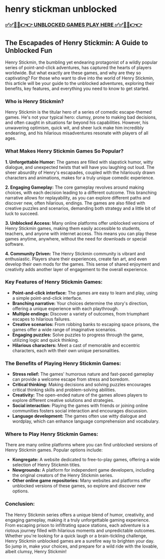 # henry stickman unblocked

### [✅✅🔴🔴👉👉 UNBLOCKED GAMES PLAY HERE ✅✅🔴🔴👉👉](https://topstoryindia.com)

## The Escapades of Henry Stickmin: A Guide to Unblocked Fun

Henry Stickmin, the bumbling yet endearing protagonist of a wildly popular series of point-and-click adventures, has captured the hearts of players worldwide. But what exactly are these games, and why are they so captivating?  For those who want to dive into the world of Henry Stickmin, this article will be your guide to the unblocked adventures, exploring their benefits, key features, and everything you need to know to get started.

### Who is Henry Stickmin?

Henry Stickmin is the titular hero of a series of comedic escape-themed games. He's not your typical hero: clumsy, prone to making bad decisions, and often caught in situations far beyond his capabilities. However, his unwavering optimism, quick wit, and sheer luck make him incredibly endearing, and his hilarious misadventures resonate with players of all ages.

### What Makes Henry Stickmin Games So Popular?

**1. Unforgettable Humor:** The games are filled with slapstick humor, witty dialogue, and unexpected twists that will have you laughing out loud. The sheer absurdity of Henry's escapades, coupled with the hilariously drawn characters and animations, makes for a truly unique comedic experience.

**2. Engaging Gameplay:** The core gameplay revolves around making choices, with each decision leading to a different outcome. This branching narrative allows for replayability, as you can explore different paths and discover new, often hilarious, endings. The games are also filled with creative puzzles and scenarios, demanding both strategy and a little bit of luck to succeed.

**3. Unblocked Access:** Many online platforms offer unblocked versions of Henry Stickmin games, making them easily accessible to students, teachers, and anyone with internet access. This means you can play these games anytime, anywhere, without the need for downloads or special software.

**4. Community Driven:** The Henry Stickmin community is vibrant and enthusiastic. Players share their experiences, create fan art, and even develop their own mods for the games. This sense of shared enjoyment and creativity adds another layer of engagement to the overall experience.

### Key Features of Henry Stickmin Games:

* **Point-and-click interface:** The games are easy to learn and play, using a simple point-and-click interface.
* **Branching narrative:**  Your choices determine the story's direction, offering a unique experience with each playthrough.
* **Multiple endings:**  Discover a variety of outcomes, from triumphant escapes to hilarious failures.
* **Creative scenarios:**  From robbing banks to escaping space prisons, the games offer a wide range of imaginative scenarios.
* **Engaging puzzles:**  Solve puzzles to progress through the game, utilizing logic and quick thinking.
* **Hilarious characters:**  Meet a cast of memorable and eccentric characters, each with their own unique personalities.

### The Benefits of Playing Henry Stickmin Games:

* **Stress relief:** The games' humorous nature and fast-paced gameplay can provide a welcome escape from stress and boredom.
* **Critical thinking:**  Making decisions and solving puzzles encourages critical thinking skills and problem-solving abilities.
* **Creativity:**  The open-ended nature of the games allows players to explore different creative solutions and strategies.
* **Social interaction:**  Playing the games with friends or joining online communities fosters social interaction and encourages discussion.
* **Language development:**  The games often use witty dialogue and wordplay, which can enhance language comprehension and vocabulary.

### Where to Play Henry Stickmin Games:

There are many online platforms where you can find unblocked versions of Henry Stickmin games. Popular options include:

* **Kongregate:** A website dedicated to free-to-play games, offering a wide selection of Henry Stickmin titles.
* **Newgrounds:**  A platform for independent game developers, including the original creators of the Henry Stickmin series.
* **Other online game repositories:**  Many websites and platforms offer unblocked versions of these games, so explore and discover new options.

### Conclusion:

The Henry Stickmin series offers a unique blend of humor, creativity, and engaging gameplay, making it a truly unforgettable gaming experience. From escaping prison to infiltrating space stations, each adventure is a riotous journey filled with hilarious moments and unpredictable outcomes. Whether you're looking for a quick laugh or a brain-tickling challenge, Henry Stickmin unblocked games are a surefire way to brighten your day. So jump in, make your choices, and prepare for a wild ride with the lovable, albeit clumsy, Henry Stickmin! 
